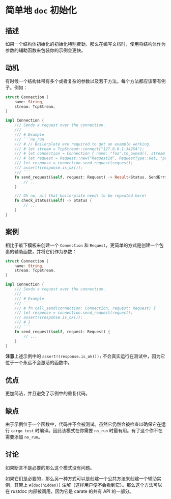 # 简单地 `doc` 初始化

## 描述

如果一个结构体初始化的初始化特别费劲，那么在编写文档时，使用将结构体作为参数的辅助函数来包装你的示例会更快。

## 动机

有时候一个结构体带有多个或者复杂的参数以及若干方法。每个方法都应该带有例子。例如：

````rs
struct Connection {
    name: String,
    stream: TcpStream,
}

impl Connection {
    /// Sends a request over the connection.
    ///
    /// # Example
    /// ```no_run
    /// # // Boilerplate are required to get an example working.
    /// # let stream = TcpStream::connect("127.0.0.1:34254");
    /// # let connection = Connection { name: "foo".to_owned(), stream };
    /// # let request = Request::new("RequestId", RequestType::Get, "payload");
    /// let response = connection.send_request(request);
    /// assert!(response.is_ok());
    /// ```
    fn send_request(&self, request: Request) -> Result<Status, SendErr> {
        // ...
    }

    /// Oh no, all that boilerplate needs to be repeated here!
    fn check_status(&self) -> Status {
        // ...
    }
}
````

## 案例

相比于敲下模板来创建一个 `Connection` 和 `Request`，更简单的方式是创建一个包裹的辅助函数，并将它们作为参数：

````rs
struct Connection {
    name: String,
    stream: TcpStream,
}

impl Connection {
    /// Sends a request over the connection.
    ///
    /// # Example
    /// ```
    /// # fn call_send(connection: Connection, request: Request) {
    /// let response = connection.send_request(request);
    /// assert!(response.is_ok());
    /// # }
    /// ```
    fn send_request(&self, request: Request) {
        // ...
    }
}
````

**注意**上述示例中的 `assert!(response.is_ok());` 不会真实运行在测试中，因为它位于一个永远不会激活的函数中。

## 优点

更加简洁，并且避免了示例中的重复代码。

## 缺点

由于示例位于一个函数中，代码并不会被测试。虽然它仍然会被检查以确保它在运行 `cargo test` 时编译。因此该模式在你需要 `no_run` 时最有用。有了这个你不在需要添加 `no_run`。

## 讨论

如果断言不是必要的那么这个模式没有问题。

如果它们是必要的，那么另一种方式可以是创建一个公共方法来创建一个辅助实例，其带上 `#[doc(hidden)]` 注解（这样用户便不会看到它）。那么这个方法可以在 rustdoc 内部被调用，因为它是 carate 的共有 API 的一部分。
